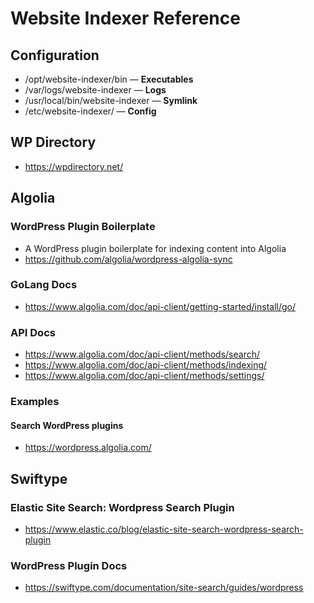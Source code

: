 # Website Indexer Reference

## Configuration


- /opt/website-indexer/bin — **Executables**
- /var/logs/website-indexer — **Logs** 
- /usr/local/bin/website-indexer — **Symlink**
- /etc/website-indexer/ — **Config**



## WP Directory 
- https://wpdirectory.net/

## Algolia
### WordPress Plugin Boilerplate
- A WordPress plugin boilerplate for indexing content into Algolia
- https://github.com/algolia/wordpress-algolia-sync

### GoLang Docs
- https://www.algolia.com/doc/api-client/getting-started/install/go/

### API Docs
- https://www.algolia.com/doc/api-client/methods/search/
- https://www.algolia.com/doc/api-client/methods/indexing/
- https://www.algolia.com/doc/api-client/methods/settings/

### Examples
#### Search WordPress plugins
- https://wordpress.algolia.com/


## Swiftype 

### Elastic Site Search: Wordpress Search Plugin
- https://www.elastic.co/blog/elastic-site-search-wordpress-search-plugin

### WordPress Plugin Docs
- https://swiftype.com/documentation/site-search/guides/wordpress